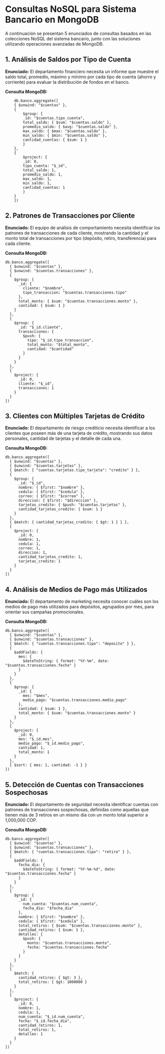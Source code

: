 # Consultas NoSQL para Sistema Bancario en MongoDB

A continuación se presentan 5 enunciados de consultas basados en las colecciones NoSQL del sistema bancario, junto con las soluciones utilizando operaciones avanzadas de MongoDB.

## 1. Análisis de Saldos por Tipo de Cuenta

**Enunciado:** El departamento financiero necesita un informe que muestre el saldo total, promedio, máximo y mínimo por cada tipo de cuenta (ahorro y corriente) para evaluar la distribución de fondos en el banco.

**Consulta MongoDB:**
```
    db.banco.aggregate([
    { $unwind: "$cuentas" },
    {
        $group: {
        _id: "$cuentas.tipo_cuenta",
        total_saldo: { $sum: "$cuentas.saldo" },
        promedio_saldo: { $avg: "$cuentas.saldo" },
        max_saldo: { $max: "$cuentas.saldo" },
        min_saldo: { $min: "$cuentas.saldo" },
        cantidad_cuentas: { $sum: 1 }
        }
    },
    {
        $project: {
        _id: 0,
        tipo_cuenta: "$_id",
        total_saldo: 1,
        promedio_saldo: 1,
        max_saldo: 1,
        min_saldo: 1,
        cantidad_cuentas: 1
        }
    }
    ])

```

## 2. Patrones de Transacciones por Cliente

**Enunciado:** El equipo de análisis de comportamiento necesita identificar los patrones de transacciones de cada cliente, mostrando la cantidad y el monto total de transacciones por tipo (depósito, retiro, transferencia) para cada cliente.

**Consulta MongoDB:**
```
db.banco.aggregate([
  { $unwind: "$cuentas" },
  { $unwind: "$cuentas.transacciones" },
  {
    $group: {
      _id: {
        cliente: "$nombre",
        tipo_transaccion: "$cuentas.transacciones.tipo"
      },
      total_monto: { $sum: "$cuentas.transacciones.monto" },
      cantidad: { $sum: 1 }
    }
  },
  {
    $group: {
      _id: "$_id.cliente",
      transacciones: {
        $push: {
          tipo: "$_id.tipo_transaccion",
          total_monto: "$total_monto",
          cantidad: "$cantidad"
        }
      }
    }
  },
  {
    $project: {
      _id: 0,
      cliente: "$_id",
      transacciones: 1
    }
  }
])
```

## 3. Clientes con Múltiples Tarjetas de Crédito

**Enunciado:** El departamento de riesgo crediticio necesita identificar a los clientes que poseen más de una tarjeta de crédito, mostrando sus datos personales, cantidad de tarjetas y el detalle de cada una.

**Consulta MongoDB:**
```
db.banco.aggregate([
  { $unwind: "$cuentas" },
  { $unwind: "$cuentas.tarjetas" },
  { $match: { "cuentas.tarjetas.tipo_tarjeta": "credito" } },
  {
    $group: {
      _id: "$_id",
      nombre: { $first: "$nombre" },
      cedula: { $first: "$cedula" },
      correo: { $first: "$correo" },
      direccion: { $first: "$direccion" },
      tarjetas_credito: { $push: "$cuentas.tarjetas" },
      cantidad_tarjetas_credito: { $sum: 1 }
    }
  },
  { $match: { cantidad_tarjetas_credito: { $gt: 1 } } },
  {
    $project: {
      _id: 0,
      nombre: 1,
      cedula: 1,
      correo: 1,
      direccion: 1,
      cantidad_tarjetas_credito: 1,
      tarjetas_credito: 1
    }
  }
])
```

## 4. Análisis de Medios de Pago más Utilizados

**Enunciado:** El departamento de marketing necesita conocer cuáles son los medios de pago más utilizados para depósitos, agrupados por mes, para orientar sus campañas promocionales.

**Consulta MongoDB:**
```
db.banco.aggregate([
  { $unwind: "$cuentas" },
  { $unwind: "$cuentas.transacciones" },
  { $match: { "cuentas.transacciones.tipo": "deposito" } },
  {
    $addFields: {
      mes: {
        $dateToString: { format: "%Y-%m", date: "$cuentas.transacciones.fecha" }
      }
    }
  },
  {
    $group: {
      _id: {
        mes: "$mes",
        medio_pago: "$cuentas.transacciones.medio_pago"
      },
      cantidad: { $sum: 1 },
      total_monto: { $sum: "$cuentas.transacciones.monto" }
    }
  },
  {
    $project: {
      _id: 0,
      mes: "$_id.mes",
      medio_pago: "$_id.medio_pago",
      cantidad: 1,
      total_monto: 1
    }
  },
  { $sort: { mes: 1, cantidad: -1 } }
])
```

## 5. Detección de Cuentas con Transacciones Sospechosas

**Enunciado:** El departamento de seguridad necesita identificar cuentas con patrones de transacciones sospechosas, definidas como aquellas que tienen más de 3 retiros en un mismo día con un monto total superior a 1,000,000 COP.

**Consulta MongoDB:**
```
db.banco.aggregate([
  { $unwind: "$cuentas" },
  { $unwind: "$cuentas.transacciones" },
  { $match: { "cuentas.transacciones.tipo": "retiro" } },
  {
    $addFields: {
      fecha_dia: {
        $dateToString: { format: "%Y-%m-%d", date: "$cuentas.transacciones.fecha" }
      }
    }
  },
  {
    $group: {
      _id: {
        num_cuenta: "$cuentas.num_cuenta",
        fecha_dia: "$fecha_dia"
      },
      nombre: { $first: "$nombre" },
      cedula: { $first: "$cedula" },
      total_retiros: { $sum: "$cuentas.transacciones.monto" },
      cantidad_retiros: { $sum: 1 },
      detalles: {
        $push: {
          monto: "$cuentas.transacciones.monto",
          fecha: "$cuentas.transacciones.fecha"
        }
      }
    }
  },
  {
    $match: {
      cantidad_retiros: { $gt: 3 },
      total_retiros: { $gt: 1000000 }
    }
  },
  {
    $project: {
      _id: 0,
      nombre: 1,
      cedula: 1,
      num_cuenta: "$_id.num_cuenta",
      fecha: "$_id.fecha_dia",
      cantidad_retiros: 1,
      total_retiros: 1,
      detalles: 1
    }
  }
])
```
